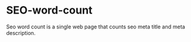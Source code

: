 # SEO-word-count
Seo word count is a single web page that counts seo meta title and meta description. 
